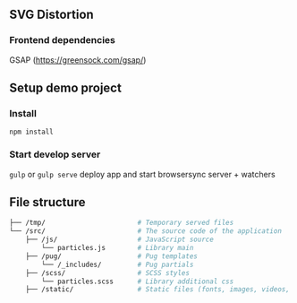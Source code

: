 ## SVG Distortion

### Frontend dependencies

GSAP (https://greensock.com/gsap/)

## Setup demo project

### Install

`npm install`

### Start develop server

`gulp` or `gulp serve` deploy app and start browsersync server + watchers

## File structure

```bash
├── /tmp/                       # Temporary served files
└── /src/                       # The source code of the application
    ├── /js/                    # JavaScript source
        └── particles.js        # Library main
    ├── /pug/                   # Pug templates
        └── /_includes/         # Pug partials
    ├── /scss/                  # SCSS styles
        └── particles.scss      # Library additional css
    ├── /static/                # Static files (fonts, images, videos, etc..)
```
